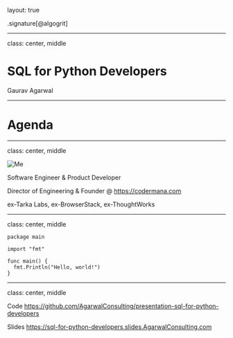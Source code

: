 layout: true

.signature[@algogrit]

---

class: center, middle

# SQL for Python Developers

Gaurav Agarwal

---

# Agenda

---

class: center, middle

![Me](assets/images/me.png)

Software Engineer & Product Developer

Director of Engineering & Founder @ https://codermana.com

ex-Tarka Labs, ex-BrowserStack, ex-ThoughtWorks

---
class: center, middle

```golang
package main

import "fmt"

func main() {
  fmt.Println("Hello, world!")
}
```

---

class: center, middle

Code
https://github.com/AgarwalConsulting/presentation-sql-for-python-developers

Slides
https://sql-for-python-developers.slides.AgarwalConsulting.com
